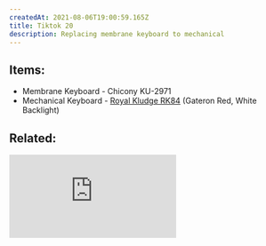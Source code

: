 ```yaml
---
createdAt: 2021-08-06T19:00:59.165Z
title: Tiktok 20
description: Replacing membrane keyboard to mechanical
---
```

## Items:

* Membrane Keyboard - Chicony KU-2971
* Mechanical Keyboard - [Royal Kludge RK84](https://shp.ee/f7ygcgt) (Gateron Red, White Backlight)

## Related:

<iframe src="https://www.youtube.com/embed/8UNtiU-87w8" title="YouTube video player" frameborder="0" allow="accelerometer; autoplay; clipboard-write; encrypted-media; gyroscope; picture-in-picture" allowfullscreen></iframe>